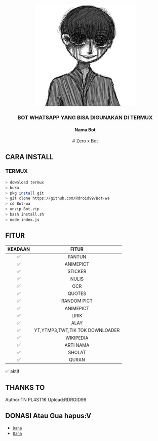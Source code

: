 <div align="center">
    <img alt="alfbot" src ="https://github.com/Rdroid99/Bot-wa/blob/main/IMG-20201213-WA0026.jpg?raw=true" width="320">
    <h3> BOT WHATSAPP YANG BISA DIGUNAKAN DI TERMUX </h3>
    <h4>Nama Bot</h4>
# 
    Zero x Bot
</div>


## CARA INSTALL

### TERMUX
```bash
> download termux
> buka
> pkg install git
> git clone https://github.com/Rdroid99/Bot-wa
> cd Bot-wa
> unzip Bot.zip
> bash install.sh
> node index.js
```


## FITUR

| KEADAAN       |               FITUR     |
| :-----------: | :--------------------------------:  |
|       ✅       |    PANTUN                         |
|       ✅       | ANIMEPICT                         |
|       ✅       | STICKER                           |
|       ✅       | NULIS 
|       ✅       | OCR                               |
|       ✅       | QUOTES                            |
|       ✅       | RANDOM PICT                       |
|       ✅       | ANIMEPICT                         |
|       ✅       | LIRIK                             |
|       ✅       | ALAY                              |
|       ✅       | YT,YTMP3,TWT,TIK TOK DOWNLOADER   |
|       ✅       | WIKIPEDIA                         |
|       ✅       | ARTI NAMA                         |
|       ✅       | SHOLAT                            |
|       ✅       | QURAN                             |

✅ aktif


## THANKS TO
Author:TN PL4ST1K
Upload:RDROID99
## DONASI Atau Gua hapus:V
* [`Dana`](0881023315543)
* [`Dana`](085700925421)
